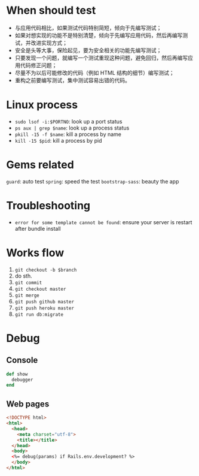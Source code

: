 # When should test
* 与应用代码相比，如果测试代码特别简短，倾向于先编写测试；
* 如果对想实现的功能不是特别清楚，倾向于先编写应用代码，然后再编写测试，并改进实现方式；
* 安全是头等大事，保险起见，要为安全相关的功能先编写测试；
* 只要发现一个问题，就编写一个测试重现这种问题，避免回归，然后再编写应用代码修正问题；
* 尽量不为以后可能修改的代码（例如 HTML 结构的细节）编写测试；
* 重构之前要编写测试，集中测试容易出错的代码。

# Linux process
* `sudo lsof -i:$PORTNO`: look up a port status
* `ps aux | grep $name`: look up a process status
* `pkill -15 -f $name`: kill a process by name
* `kill -15 $pid`: kill a process by pid

# Gems related
`guard`: auto test
`spring`: speed the test
`bootstrap-sass`: beauty the app

# Troubleshooting
* `error for some template cannot be found`: ensure your server is restart after bundle install

# Works flow
1. `git checkout -b $branch`
2. do sth.
3. `git commit`
4. `git checkout master`
5. `git merge`
6. `git push github master`
7. `git push heroku master`
8. `git run db:migrate`

# Debug
## Console
```ruby
def show
  debugger
end
```

## Web pages
```html
<!DOCTYPE html>
<html>
  <head>
    <meta charset="utf-8">
    <title></title>
  </head>
  <body>
  <%= debug(params) if Rails.env.development? %>
  </body>
</html>
```

